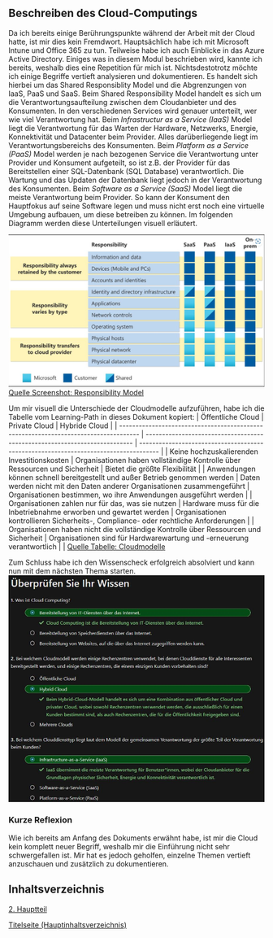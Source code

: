 ## Beschreiben des Cloud-Computings

Da ich bereits einige Berührungspunkte während der Arbeit mit der Cloud hatte, ist mir dies kein Fremdwort. Hauptsächlich habe ich mit Microsoft Intune und Office 365 zu tun. Teilweise habe ich auch Einblicke in das Azure Active Directory. Einiges was in diesem Modul beschrieben wird, kannte ich bereits, weshalb dies eine Repetition für mich ist. Nichtsdestotrotz möchte ich einige Begriffe vertieft analysieren und dokumentieren. Es handelt sich hierbei um das Shared Responsiblity Model und die Abgrenzungen von IaaS, PaaS und SaaS.
Beim Shared Responsibility Model handelt es sich um die Verantwortungsaufteilung zwischen dem Cloudanbieter und des Konsumenten. In den verschiedenen Services wird genauer unterteilt, wer wie viel Verantwortung hat.
Beim *Infrastructur as a Service (IaaS)* Model liegt die Verantwortung für das Warten der Hardware, Netzwerks, Energie, Konnektivität und Datacenter beim Provider. Alles darüberliegende liegt im Verantwortungsbereichs des Konsumenten.
Beim *Platform as a Service (PaaS)* Model werden je nach bezogenen Service die Verantwortung unter Provider und Konsument aufgeteilt, so ist z.B. der Provider für das Bereitstellen einer SQL-Datenbank (SQL Database) verantwortlich. Die Wartung und das Updaten der Datenbank liegt jedoch in der Verantwortung des Konsumenten. Beim *Software as a Service (SaaS)* Model liegt die meiste Verantwortung beim Provider. So kann der Konsument den Hauptfokus auf seine Software legen und muss nicht erst noch eine virtuelle Umgebung aufbauen, um diese betreiben zu können.
Im folgenden Diagramm werden diese Unterteilungen visuell erläutert.

![Shared Responsibility Model](../ressources/Sharedrespons_Screenshot.jpg)
[Quelle Screenshot: Responsibility Model](../4_Anhang/Quellenangabe.md#iaas-paas-und-saas)

Um mir visuell die Unterschiede der Cloudmodelle aufzuführen, habe ich die Tabelle vom Learning-Path in dieses Dokument kopiert:
| Öffentliche Cloud                                                                    | Private Cloud                                                              | Hybride Cloud                                                                        |
| ------------------------------------------------------------------------------------ | -------------------------------------------------------------------------- | ------------------------------------------------------------------------------------ |
| Keine hochzuskalierenden Investitionskosten                                          | Organisationen haben vollständige Kontrolle über Ressourcen und Sicherheit | Bietet die größte Flexibilität                                                       |
| Anwendungen können schnell bereitgestellt und außer Betrieb genommen werden          | Daten werden nicht mit den Daten anderer Organisationen zusammengeführt    | Organisationen bestimmen, wo ihre Anwendungen ausgeführt werden                      |
| Organisationen zahlen nur für das, was sie nutzen                                    | Hardware muss für die Inbetriebnahme erworben und gewartet werden          | Organisationen kontrollieren Sicherheits-, Compliance- oder rechtliche Anforderungen |
| Organisationen haben nicht die vollständige Kontrolle über Ressourcen und Sicherheit | Organisationen sind für Hardwarewartung und -erneuerung verantwortlich     |                                                                                    |
[Quelle Tabelle: Cloudmodelle](../4_Anhang/Quellenangabe.md#Tabelle-der-verschiedenen-cloudmodelle)

Zum Schluss habe ich den Wissenscheck erfolgreich absolviert und kann nun mit dem nächsten Thema starten.
![Wissensbeurteilung](../ressources/Wissenscheck_GrundlegendeszucloudComputing.jpg)

### Kurze Reflexion

Wie ich bereits am Anfang des Dokuments erwähnt habe, ist mir die Cloud kein komplett neuer Begriff, weshalb mir die Einführung nicht sehr schwergefallen ist. Mir hat es jedoch geholfen, einzelne Themen vertieft anzuschauen und zusätzlich zu dokumentieren.

## Inhaltsverzeichnis

[2. Hauptteil](./README.md)

[Titelseite (Hauptinhaltsverzeichnis)](../README.md)
